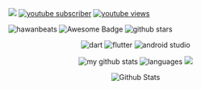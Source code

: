 <p align="left"> <img src="https://github.com/hawanbeats/hawanbeatss/blob/main/made-with-html.svg">
                 <a href="https://www.youtube.com/channel/UCH90Kaz_h0F1iejRh_lZsMQ">
                 <img src="https://img.shields.io/youtube/channel/subscribers/UCH90Kaz_h0F1iejRh_lZsMQ?logo=youtube&style=for-the-badge" alt="youtube subscriber"/></a>
                 <a href="https://www.youtube.com/channel/UCH90Kaz_h0F1iejRh_lZsMQ">
                 <img src="https://img.shields.io/youtube/channel/views/UCH90Kaz_h0F1iejRh_lZsMQ?logo=youtube&style=for-the-badge" alt="youtube views"/></a>
<p align="left"> <img src="https://komarev.com/ghpvc/?username=hawanbeats&label=Profile%20Views&color=0e75b6&style=flat" alt="hawanbeats"/> 
                 <img src="https://cdn.rawgit.com/sindresorhus/awesome/d7305f38d29fed78fa85652e3a63e154dd8e8829/media/badge.svg" alt="Awesome Badge"/>
                 <img src="https://img.shields.io/github/stars/hawanbeats?affiliations=OWNER&color=%232fb236&label=github%20stars&logo=github&logoColor=%23fffffd&style=flat" alt="github stars"/>
</p>
<p align="center"> 
    <img src="https://img.shields.io/badge/dart-%230175C2.svg?style=for-the-badge&logo=dart&logoColor=white" alt="dart">
    <img src="https://img.shields.io/badge/Flutter-%2302569B.svg?style=for-the-badge&logo=Flutter&logoColor=white" alt="flutter">
    <img src="https://img.shields.io/badge/Android_Studio-3DDC84?style=for-the-badge&logo=android-studio&logoColor=white" alt="android studio">
</p>

<a align="center"> 
    <p align="center">
    <img src="https://github-profile-summary-cards.vercel.app/api/cards/stats?username=hawanbeats&theme=vue" alt="my github stats"/>
    <img src="http://github-profile-summary-cards.vercel.app/api/cards/repos-per-language?username=hawanbeats&theme=vue" alt="languages"/>
    <img src="https://github-readme-activity-graph.vercel.app/graph?username=hawanbeats&bg_color=ffffff&color=0d0d0d&line=15b736&point=403d3d&area=true&hide_border=true"/>
    </p>
</a>
<a align="center">
     <p align="center">
     <img src="https://raw.githubusercontent.com/trinib/trinib/main/images/footer.svg" alt="Github Stats" />
  </p>
